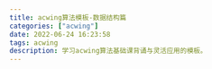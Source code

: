 ```yaml
---
title: acwing算法模板-数据结构篇
categories: ["acwing"]
date: 2022-06-24 16:23:58
tags: acwing
description: 学习acwing算法基础课背诵与灵活应用的模板。
---
```

